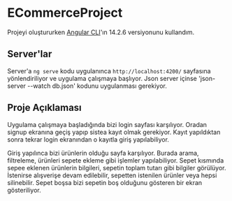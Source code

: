 # ECommerceProject

Projeyi oluştururken [Angular CLI](https://github.com/angular/angular-cli)'ın 14.2.6 versiyonunu kullandım.

## Server'lar

Server'a `ng serve` kodu uygulanınca `http://localhost:4200/` sayfasına yönlendiriliyor ve uygulama çalışmaya başlıyor. Json server içinse 'json-server --watch db.json' kodunu uygulanması gerekiyor.

## Proje Açıklaması
Uygulama çalışmaya başladığında bizi login sayfası karşılıyor. Oradan signup ekranına geçiş yapıp sistea kayıt olmak gerekiyor. Kayıt yapıldıktan sonra tekrar login ekranından o kayıtla giriş yapılabiliyor.

Giriş yapılınca bizi ürünlerin olduğu sayfa karşılıyor. Burada arama, filtreleme, ürünleri sepete ekleme gibi işlemler yapılabiliyor. Sepet kısmında sepee eklenen ürünlerin bilgileri, sepetin toplam tutarı gibi bilgiler görülüyor. İstenirse alışverişe devam edilebilir, sepetten istenilen ürünler veya hepsi silinebilir. Sepet boşsa bizi sepetin boş olduğunu gösteren bir ekran gösteriliyor.

